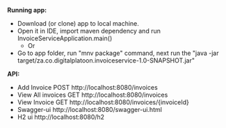 **Running app:**
- Download (or clone) app to local machine.
- Open it in IDE, import maven dependency and run InvoiceServiceApplication.main()
  - Or
- Go to app folder, run "mnv package" command, next run the "java -jar target/za.co.digitalplatoon.invoiceservice-1.0-SNAPSHOT.jar"


**API:**
- Add Invoice  POST http://localhost:8080/invoices
- View All invoices  GET http://localhost:8080/invoices
- View Invoice  GET http://localhost:8080/invoices/{invoiceId}
- Swagger-ui  http://localhost:8080/swagger-ui.html
- H2 ui  http://localhost:8080/h2